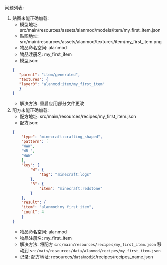 问题列表:
1. 贴图未能正确加载:
    - 模型地址: src/main/resources/assets/alanmod/models/item/my_first_item.json
    - 贴图地址: src/main/resources/assets/alanmod/textures/item/my_first_item.png
    - 物品命名空间: alanmod
    - 物品注册名: my_first_item
    - 模型json:
    ```json
    {
       "parent": "item/generated",
       "textures": {
       "layer0": "alanmod:item/my_first_item"
       }
   }
    ```
    - 解决方法: 重启应用部分文件更改
2. 配方未能正确加载: 
   - 配方地址: src/main/resources/recipes/my_first_item.json
   - 配方json:
   ```json
   {
       "type": "minecraft:crafting_shaped",
       "pattern": [
       "WWW",
       "WR ",
       "WWW"
       ],
       "key": {
           "W": {
               "tag": "minecraft:logs"
           },
           "R": {
               "item": "minecraft:redstone"
           }
       },
       "result": {
       "item": "alanmod:my_first_item",
       "count": 4
       }
   }
   ```
   - 物品命名空间: alanmod
   - 物品注册名: my_first_item
   - 解决方法: 将配方 `src/main/resources/recipes/my_first_item.json` 移动到 `src/main/resources/data/alanmod/recipes/my_first_item.json`
   - 记录: 配方地址: resources/`data`/`modid`/recipes/recipes_name.json
